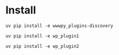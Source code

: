 # Install

`uv pip install -e wwwpy_plugins-discovery`

`uv pip install -e wp_plugin1`

`uv pip install -e wp_plugin2`